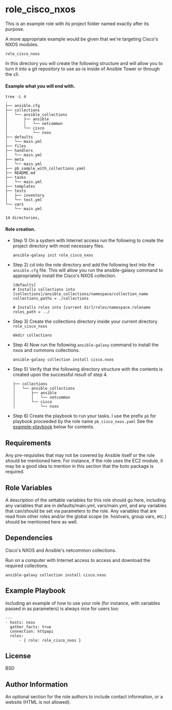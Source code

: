 role_cisco_nxos
=========

This is an example role with its project folder named exactly after its purpose.

A more appropriate example would be given that we're targeting Cisco's NXOS modules.

    role_cisco_nxos
    
In this directory you will create the following structure and will allow you to turn it into a git repository to use as-is inside of Ansible Tower or through the cli.

#### Example what you will end with.
```
tree -L 4
.
├── ansible.cfg
├── collections
│   └── ansible_collections
│       ├── ansible
│       │   └── netcommon
│       └── cisco
│           └── nxos
├── defaults
│   └── main.yml
├── files
├── handlers
│   └── main.yml
├── meta
│   └── main.yml
├── pb_sample_with_collections.yaml
├── README.md
├── tasks
│   └── main.yml
├── templates
├── tests
│   ├── inventory
│   └── test.yml
└── vars
    └── main.yml

14 directories,
```

#### Role creation.

* Step 1) On a system with Internet access run the following to create the project directory with most necessary files. 

      ansible-galaxy init role_cisco_nxos
      
* Step 2) cd into the role directory and add the following text into the `ansible.cfg` file. This will allow you run the ansible-galaxy command to appropriately install the Cisco's NXOS collection. 

      [defaults]
      # Installs collections into [collections]/ansible_collections/namespace/collection_name
      collections_paths = ./collections

      # Installs roles into [current dir]/roles/namespace.rolename
      roles_path = ../
      
* Step 3) Create the collections directory inside your current directory `role_cisco_nxos`

      mkdir collections

* Step 4) Now run the following `ansible-galaxy` command to install the nxos and commons collections.

      ansible-galaxy collection install cisco.nxos

* Step 5) Verify that the following directory structure with the contents is created upon the successful result of step 4.

      ├── collections
      │   └── ansible_collections
      │       ├── ansible
      │       │   └── netcommon
      │       └── cisco
      │           └── nxos
      
* Step 6) Create the playbook to run your tasks. I use the prefix `pb` for playbook proceeded by the role name `pb_cisco_nxos.yaml`
          See the [example-playbook](https://github.com/salanisor/role_sample_with_collections/blob/master/README.md#example-playbook) below for contents.



Requirements
------------

Any pre-requisites that may not be covered by Ansible itself or the role should be mentioned here. For instance, if the role uses the EC2 module, it may be a good idea to mention in this section that the boto package is required.

Role Variables
--------------

A description of the settable variables for this role should go here, including any variables that are in defaults/main.yml, vars/main.yml, and any variables that can/should be set via parameters to the role. Any variables that are read from other roles and/or the global scope (ie. hostvars, group vars, etc.) should be mentioned here as well.

Dependencies
------------

Cisco's NXOS and Ansible's netcommon collections.

Run on a computer with Internet access to access and download the required collections.

    ansible-galaxy collection install cisco.nxos

Example Playbook
----------------

Including an example of how to use your role (for instance, with variables passed in as parameters) is always nice for users too:

    ---
    - hosts: nxos
      gather_facts: true
      connection: httpapi
      roles:
          - { role: role_cisco_nxos }

License
-------

BSD

Author Information
------------------

An optional section for the role authors to include contact information, or a website (HTML is not allowed).
